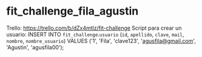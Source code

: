 # fit_challenge_fila_agustin
Trello: https://trello.com/b/dZx4mtlz/fit-challenge
Script para crear un usuario: INSERT INTO `fit_challenge`.`usuario` (`id`, `apellido`, `clave`, `mail`, `nombre`, `nombre_usuario`) VALUES ('1', 'Fila', 'clave123', 'agusfila@gmail.com', 'Agustin', 'agusfila00');
